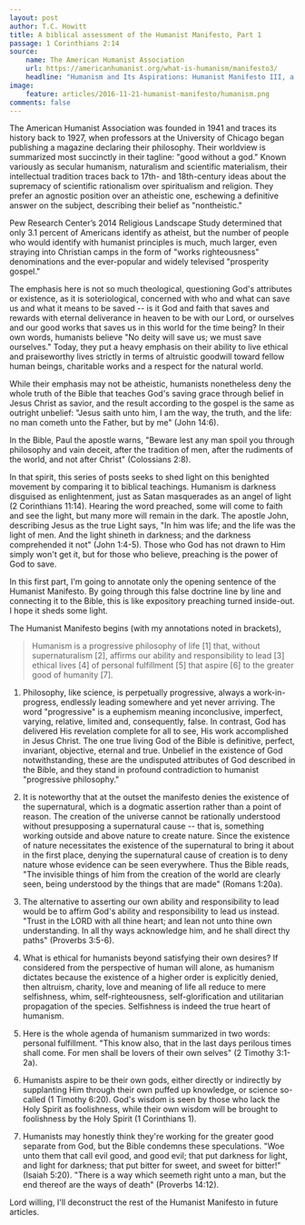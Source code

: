 ```yaml
---
layout: post
author: T.C. Howitt
title: A biblical assessment of the Humanist Manifesto, Part 1
passage: 1 Corinthians 2:14
source:
    name: The American Humanist Association
    url: https://americanhumanist.org/what-is-humanism/manifesto3/
    headline: "Humanism and Its Aspirations: Humanist Manifesto III, a Successor to the Humanist Manifesto of 1933"
image:
    feature: articles/2016-11-21-humanist-manifesto/humanism.png
comments: false
---
```


The American Humanist Association was founded in 1941 and traces its history back to 1927, when professors at the University of Chicago began publishing a magazine declaring their philosophy. Their worldview is summarized most succinctly in their tagline: "good without a god." Known variously as secular humanism, naturalism and scientific materialism, their intellectual tradition traces back to 17th- and 18th-century ideas about the supremacy of scientific rationalism over spiritualism and religion. They prefer an agnostic position over an atheistic one, eschewing a definitive answer on the subject, describing their belief as "nontheistic."

Pew Research Center’s 2014 Religious Landscape Study determined that only 3.1 percent of Americans identify as atheist, but the number of people who would identify with humanist principles is much, much larger, even straying into Christian camps in the form of "works righteousness" denominations and the ever-popular and widely televised "prosperity gospel."

The emphasis here is not so much theological, questioning God's attributes or existence, as it is soteriological, concerned with who and what can save us and what it means to be saved -- is it God and faith that saves and rewards with eternal deliverance in heaven to be with our Lord, or ourselves and our good works that saves us in this world for the time being? In their own words, humanists believe "No deity will save us; we must save ourselves." Today, they put a heavy emphasis on their ability to live ethical and praiseworthy lives strictly in terms of altruistic goodwill toward fellow human beings, charitable works and a respect for the natural world.

While their emphasis may not be atheistic, humanists nonetheless deny the whole truth of the Bible that teaches God's saving grace through belief in Jesus Christ as savior, and the result according to the gospel is the same as outright unbelief: "Jesus saith unto him, I am the way, the truth, and the life: no man cometh unto the Father, but by me" (John 14:6).

In the Bible, Paul the apostle warns, "Beware lest any man spoil you through philosophy and vain deceit, after the tradition of men, after the rudiments of the world, and not after Christ" (Colossians 2:8).

In that spirit, this series of posts seeks to shed light on this benighted movement by comparing it to biblical teachings. Humanism is darkness disguised as enlightenment, just as Satan masquerades as an angel of light (2 Corinthians 11:14). Hearing the word preached, some will come to faith and see the light, but many more will remain in the dark. The apostle John, describing Jesus as the true Light says, "In him was life; and the life was the light of men. And the light shineth in darkness; and the darkness comprehended it not" (John 1:4-5). Those who God has not drawn to Him simply won't get it, but for those who believe, preaching is the power of God to save.

In this first part, I'm going to annotate only the opening sentence of the Humanist Manifesto. By going through this false doctrine line by line and connecting it to the Bible, this is like expository preaching turned inside-out. I hope it sheds some light.

The Humanist Manifesto begins (with my annotations noted in brackets),

> Humanism is a progressive philosophy of life [1] that, without supernaturalism [2], affirms our ability and responsibility to lead [3] ethical lives [4] of personal fulfillment [5] that aspire [6] to the greater good of humanity [7].

1. Philosophy, like science, is perpetually progressive, always a work-in-progress, endlessly leading somewhere and yet never arriving. The word "progressive" is a euphemism meaning inconclusive, imperfect, varying, relative, limited and, consequently, false. In contrast, God has delivered His revelation complete for all to see, His work accomplished in Jesus Christ. The one true living God of the Bible is definitive, perfect, invariant, objective, eternal and true. Unbelief in the existence of God notwithstanding, these are the undisputed attributes of God described in the Bible, and they stand in profound contradiction to humanist "progressive philosophy."

2. It is noteworthy that at the outset the manifesto denies the existence of the supernatural, which is a dogmatic assertion rather than a point of reason. The creation of the universe cannot be rationally understood without presupposing a supernatural cause -- that is, something working outside and above nature to create nature. Since the existence of nature necessitates the existence of the supernatural to bring it about in the first place, denying the supernatural cause of creation is to deny nature whose evidence can be seen everywhere. Thus the Bible reads, "The invisible things of him from the creation of the world are clearly seen, being understood by the things that are made" (Romans 1:20a).

3. The alternative to asserting our own ability and responsibility to lead would be to affirm God's ability and responsibility to lead us instead. "Trust in the LORD with all thine heart; and lean not unto thine own understanding. In all thy ways acknowledge him, and he shall direct thy paths" (Proverbs 3:5-6).

4. What is ethical for humanists beyond satisfying their own desires? If considered from the perspective of human will alone, as humanism dictates because the existence of a higher order is explicitly denied, then altruism, charity, love and meaning of life all reduce to mere selfishness, whim, self-righteousness, self-glorification and utilitarian propagation of the species. Selfishness is indeed the true heart of humanism.

5. Here is the whole agenda of humanism summarized in two words: personal fulfillment. "This know also, that in the last days perilous times shall come. For men shall be lovers of their own selves" (2 Timothy 3:1-2a).

6. Humanists aspire to be their own gods, either directly or indirectly by supplanting Him through their own puffed up knowledge, or science so-called (1 Timothy 6:20). God's wisdom is seen by those who lack the Holy Spirit as foolishness, while their own wisdom will be brought to foolishness by the Holy Spirit (1 Corinthians 1).

7. Humanists may honestly think they're working for the greater good separate from God, but the Bible condemns these speculations. "Woe unto them that call evil good, and good evil; that put darkness for light, and light for darkness; that put bitter for sweet, and sweet for bitter!" (Isaiah 5:20). "There is a way which seemeth right unto a man, but the end thereof are the ways of death" (Proverbs 14:12).

Lord willing, I'll deconstruct the rest of the Humanist Manifesto in future articles.
